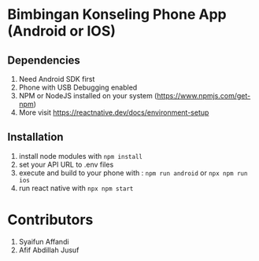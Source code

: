 # Bimbingan Konseling Phone App (Android or IOS)

## Dependencies
1. Need Android SDK first
2. Phone with USB Debugging enabled
3. NPM or NodeJS installed on your system (https://www.npmjs.com/get-npm)
4. More visit https://reactnative.dev/docs/environment-setup

## Installation
1. install node modules with `npm install`
2. set your API URL to .env files
3. execute and build to your phone with : `npm run android` or `npx npm run ios`
4. run react native with `npx npm start`

# Contributors
1. Syaifun Affandi
2. Afif Abdillah Jusuf
